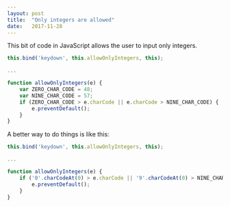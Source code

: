 ```yaml
---
layout: post
title:  "Only integers are allowed"
date:   2017-11-28
---
```


This bit of code in JavaScript allows the user to input only integers.
```js
this.bind('keydown', this.allowOnlyIntegers, this);

...

function allowOnlyIntegers(e) {
	var ZERO_CHAR_CODE = 48;
	var NINE_CHAR_CODE = 57;
	if (ZERO_CHAR_CODE > e.charCode || e.charCode > NINE_CHAR_CODE) {
		e.preventDefault();
	}
}
```

A better way to do things is like this:
```js
this.bind('keydown', this.allowOnlyIntegers, this);

...

function allowOnlyIntegers(e) {
	if ('0'.charCodeAt(0) > e.charCode || '9'.charCodeAt(0) > NINE_CHAR_CODE) {
		e.preventDefault();
	}
}
```